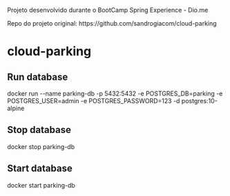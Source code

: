 <p>Projeto desenvolvido durante o BootCamp Spring Experience - Dio.me</p>
<p>Repo do projeto original: https://github.com/sandrogiacom/cloud-parking</p>

# cloud-parking

## Run database
docker run --name parking-db -p 5432:5432 -e POSTGRES_DB=parking -e POSTGRES_USER=admin -e POSTGRES_PASSWORD=123 -d postgres:10-alpine

## Stop database
docker stop parking-db

## Start database
docker start parking-db
